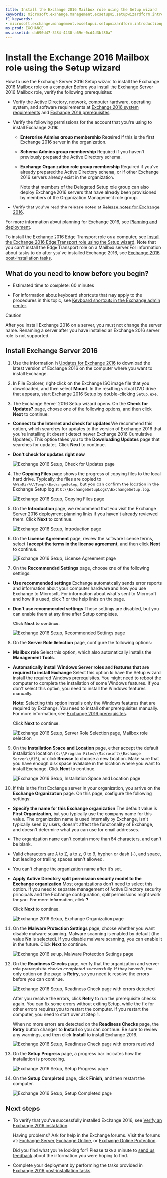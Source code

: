 ```yaml
---
title: Install the Exchange 2016 Mailbox role using the Setup wizard
keywords: microsoft.exchange.management.exsetupui.setupwizardform.introductionpage
f1_keywords:
- microsoft.exchange.management.exsetupui.setupwizardform.introductionpage
ms.prod: EXCHANGE
ms.assetid: da690d47-3384-4430-a69e-0cd4d3bf80a7
---
```



# Install the Exchange 2016 Mailbox role using the Setup wizard
How to use the Exchange Server 2016 Setup wizard to install the Exchange 2016 Mailbox role on a computer
Before you install the Exchange Server 2016 Mailbox role, verify the following prerequisites:
  
    
    


- Verify the Active Directory, network, computer hardware, operating system, and software requirements at  [Exchange 2016 system requirements](exchange-2016-system-requirements.md) and [Exchange 2016 prerequisites](exchange-2016-prerequisites.md).
    
  
- Verify the following permissions for the account that you're using to install Exchange 2016:
    
  - **Enterprise Admins group membership** Required if this is the first Exchange 2016 server in the organization.
    
  
  - **Schema Admins group membership** Required if you haven't previously prepared the Active Directory schema.
    
  
  - **Exchange Organization role group membership** Required if you've already prepared the Active Directory schema, or if other Exchange 2016 servers already exist in the organization.
    
    Note that members of the Delegated Setup role group can also deploy Exchange 2016 servers that have already been provisioned by members of the Organization Management role group.
    
  
- Verify that you've read the release notes at  [Release notes for Exchange 2016](release-notes-for-exchange-2016.md).
    
  

For more information about planning for Exchange 2016, see  [Planning and deployment](planning-and-deployment.md).
  
    
    

To install the Exchange 2016 Edge Transport role on a computer, see  [Install the Exchange 2016 Edge Transport role using the Setup wizard](install-the-exchange-2016-edge-transport-role-using-the-setup-wizard.md). Note that you can't install the Edge Transport role on a Mailbox server.For information about tasks to do after you've installed Exchange 2016, see  [Exchange 2016 post-installation tasks](exchange-2016-post-installation-tasks.md).
## What do you need to know before you begin?


- Estimated time to complete: 60 minutes
    
  
- For information about keyboard shortcuts that may apply to the procedures in this topic, see  [Keyboard shortcuts in the Exchange admin center](keyboard-shortcuts-in-the-exchange-admin-center.md).
    
  

> [!CAUTION]
> After you install Exchange 2016 on a server, you must not change the server name. Renaming a server after you have installed an Exchange 2016 server role is not supported. 
  
    
    


## Install Exchange Server 2016


1. Use the information in  [Updates for Exchange 2016](updates-for-exchange-2016.md) to download the latest version of Exchange 2016 on the computer where you want to install Exchange.
    
  
2. In File Explorer, right-click on the Exchange ISO image file that you downloaded, and then select **Mount**. In the resulting virtual DVD drive that appears, start Exchange 2016 Setup by double-clicking  `Setup.exe`.
    
  
3. The Exchange Server 2016 Setup wizard opens. On the **Check for Updates?** page, choose one of the following options, and then click **Next** to continue:
    
  - **Connect to the Internet and check for updates** We recommend this option, which searches for updates to the version of Exchange 2016 that you're installing (it doesn't detect newer Exchange 2016 Cumulative Updates). This option takes you to the **Downloading Updates** page that searches for updates. Click **Next** to continue.
    
  
  - **Don't check for updates right now**
    
  

     ![Exchange 2016 Setup, Check for Updates page](images/f0ca225e-b88f-45e9-a8cb-21adaabe984e.png)
  

  

  
4. The **Copying Files** page shows the progress of copying files to the local hard drive. Typically, the files are copied to `%WinDir%\\Temp\\ExchangeSetup`, but you can confirm the location in the Exchange Setup log at  `C:\\ExchangeSetupLogs\\ExchangeSetup.log`.
    
     ![Exchange 2016 Setup, Copying Files page](images/78813be2-745d-4a58-8da8-883c43aa2650.png)
  

  

  
5. On the **Introduction** page, we recommend that you visit the Exchange Server 2016 deployment planning links if you haven't already reviewed them. Click **Next** to continue.
    
     ![Exchange 2016 Setup, Introduction page](images/9f605305-979a-4667-a042-38854677cf0b.png)
  

  

  
6. On the **License Agreement** page, review the software license terms, select **I accept the terms in the license agreement**, and then click **Next** to continue.
    
     ![Exchange 2016 Setup, License Agreement page](images/2bb6bfaa-1b39-4052-9420-a7a053b07d58.png)
  

  

  
7. On the **Recommended Settings** page, choose one of the following settings:
    
  - **Use recommended settings** Exchange automatically sends error reports and information about your computer hardware and how you use Exchange to Microsoft. For information about what's sent to Microsoft and how it's used, click **?** or the help links on the page.
    
  
  - **Don't use recommended settings** These settings are disabled, but you can enable them at any time after Setup completes.
    
  

    Click **Next** to continue.
    
     ![Exchange 2016 Setup, Recommended Settings page](images/26af58f0-52ab-4482-8710-9a7cd2e7a6c3.png)
  

  

  
8. On the **Server Role Selection** page, configure the following options:
    
  - **Mailbox role** Select this option, which also automatically installs the **Management Tools**.
    
  
  - **Automatically install Windows Server roles and features that are required to install Exchange** Select this option to have the Setup wizard install the required Windows prerequisites. You might need to reboot the computer to complete the installation of some Windows features. If you don't select this option, you need to install the Windows features manually.
    
    **Note**: Selecting this option installs only the Windows features that are required by Exchange. You need to install other prerequisites manually. For more information, see  [Exchange 2016 prerequisites](exchange-2016-prerequisites.md).
    
  

    Click **Next** to continue.
    
     ![Exchange 2016 Setup, Server Role Selection page, Mailbox role selection](images/483b4804-4609-4653-956f-03711ea4234c.png)
  

  

  
9. On the **Installation Space and Location** page, either accept the default installation location ( `C:\\Program Files\\Microsoft\\Exchange Server\\V15`), or click **Browse** to choose a new location. Make sure that you have enough disk space available in the location where you want to install Exchange. Click **Next** to continue.
    
     ![Exchange 2016 Setup, Installation Space and Location page](images/7ae7f248-3cdc-4453-9d7d-e99edc300d16.png)
  

  

  
10. If this is the first Exchange server in your organization, you arrive on the **Exchange Organization** page. On this page, configure the following settings:
    
  - **Specify the name for this Exchange organization** The default value is **First Organization**, but you typically use the company name for this value. The organization name is used internally by Exchange, isn't typically seen by users, doesn't affect the functionality of Exchange, and doesn't determine what you can use for email addresses.
    
  - The organization name can't contain more than 64 characters, and can't be blank.
    
  
  - Valid characters are A to Z, a to z, 0 to 9, hyphen or dash (-), and space, but leading or trailing spaces aren't allowed.
    
  
  - You can't change the organization name after it's set.
    
  
  - **Apply Active Directory split permission security model to the Exchange organization** Most organizations don't need to select this option. If you need to separate management of Active Directory security principals and the Exchange configuration, split permissions might work for you. For more information, click **?**.
    
  

    Click **Next** to continue.
    
     ![Exchange 2016 Setup, Exchange Organization page](images/acdba072-f4bb-4fb8-acae-c6b43cb32044.png)
  

  

  
11. On the **Malware Protection Settings** page, choose whether you want disable malware scanning. Malware scanning is enabled by default (the value **No** is selected). If you disable malware scanning, you can enable it in the future. Click **Next** to continue.
    
     ![Exchange 2016 setup, Malware Protection Settings page](images/8ff0c0de-c6c7-4abb-a125-182bfb9fb800.png)
  

  

  
12. On the **Readiness Checks** page, verify that the organization and server role prerequisite checks completed successfully. If they haven't, the only option on the page is **Retry**, so you need to resolve the errors before you can continue.
    
     ![Exchange 2016 Setup, Readiness Check page with errors detected](images/d4ee435a-a383-4be6-8233-da4cc2a19eea.png)
  

    After you resolve the errors, click **Retry** to run the prerequisite checks again. You can fix some errors without exiting Setup, while the fix for other errors requires you to restart the computer. If you restart the computer, you need to start over at Step 1.
    
    When no more errors are detected on the **Readiness Checks** page, the **Retry** button changes to **Install** so you can continue. Be sure to review any warnings, and then click **Install** to install Exchange 2016.
    
     ![Exchange 2016 Setup, Readiness Check page with errors resolved](images/a9aca4d0-19ac-4783-8071-cdd435b1658d.png)
  

  

  
13. On the **Setup Progress** page, a progress bar indicates how the installation is proceeding.
    
     ![Exchange 2016 Setup, Setup Progress page](images/8fddda28-6e29-44c1-b1bc-149fa7798460.png)
  

  

  
14. On the **Setup Completed** page, click **Finish**, and then restart the computer.
    
     ![Exchange 2016 Setup, Setup Completed page](images/b2646172-8088-4d8a-a7f0-888f786c29cf.png)
  

  

  

## Next steps


- To verify that you've successfully installed Exchange 2016, see  [Verify an Exchange 2016 installation](verify-an-exchange-2016-installation.md).
    
    Having problems? Ask for help in the Exchange forums. Visit the forums at:  [Exchange Server](https://go.microsoft.com/fwlink/p/?linkId=60612),  [Exchange Online](https://go.microsoft.com/fwlink/p/?linkId=267542), or  [Exchange Online Protection](https://go.microsoft.com/fwlink/p/?linkId=285351).
    
    Did you find what you're looking for? Please take a minute to  [send us feedback](mailto:ExchangeHelpFeedback@microsoft.com&amp;subject=Exchange%202016%20help%20feedback&amp;Body=Thanks%20for%20taking%20the%20time%20to%20send%20us%20feedback!%20We%20strive%20to%20respond%20to%20every%20message%20we%20receive,%20even%20though%20it%20might%20take%20us%20a%20while.%20Let%20us%20know%20what%20you%20think%20about%20Exchange%20content:%20What%20are%20we%20doing%20right%3F%20How%20can%20we%20make%20help%20better%3F%0APlease%20note%20that%20we're%20unable%20to%20respond%20to%20requests%20for%20support%20submitted%20via%20this%20email%20address.%20If%20you%20need%20help,%20please%20contact%20Exchange%20Server%20support%20at%20http://go.microsoft.com/fwlink/p/%3FLinkId=402506.%0AThanks!%0AThe%20Exchange%20Server%20Content%20Publishing%20team) about the information you were hoping to find.
    
  
- Complete your deployment by performing the tasks provided in  [Exchange 2016 post-installation tasks](exchange-2016-post-installation-tasks.md).
    
  

